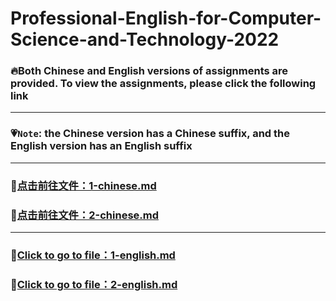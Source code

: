 # Professional-English-for-Computer-Science-and-Technology-2022

### :fire:Both Chinese and English versions of assignments are provided. To view the assignments, please click the following link 
 ---
### :heartpulse:`Note`: the Chinese version has a Chinese suffix, and the English version has an English suffix
 ---
### :pushpin:[点击前往文件：1-chinese.md](1-chinese.md) 
### :pushpin:[点击前往文件：2-chinese.md](1-chinese.md) 
 ---
### :pushpin:[Click to go to file：1-english.md](1-english.md) 
### :pushpin:[Click to go to file：2-english.md](1-english.md) 
